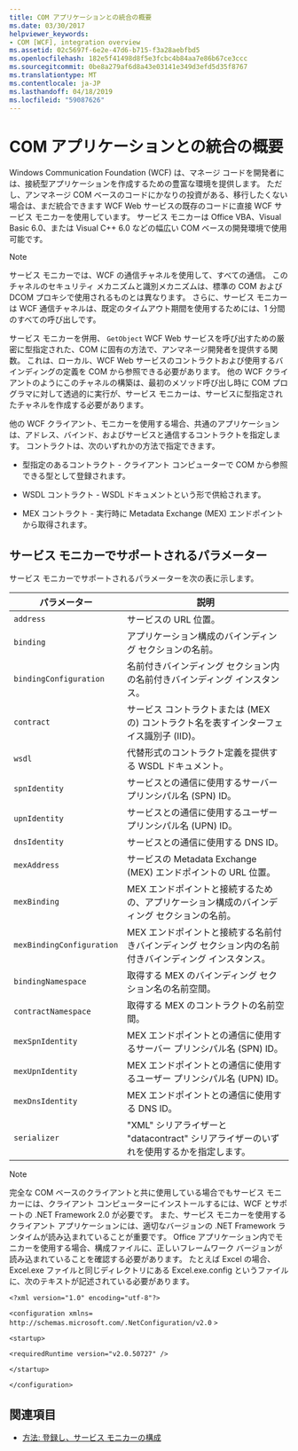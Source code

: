```yaml
---
title: COM アプリケーションとの統合の概要
ms.date: 03/30/2017
helpviewer_keywords:
- COM [WCF], integration overview
ms.assetid: 02c5697f-6e2e-47d6-b715-f3a28aebfbd5
ms.openlocfilehash: 182e5f41498d8f5e3fcbc4b84aa7e86b67ce3ccc
ms.sourcegitcommit: 0be8a279af6d8a43e03141e349d3efd5d35f8767
ms.translationtype: MT
ms.contentlocale: ja-JP
ms.lasthandoff: 04/18/2019
ms.locfileid: "59087626"
---
```

# <a name="integrating-with-com-applications-overview"></a>COM アプリケーションとの統合の概要
Windows Communication Foundation (WCF) は、マネージ コードを開発者には、接続型アプリケーションを作成するための豊富な環境を提供します。 ただし、アンマネージ COM ベースのコードにかなりの投資がある、移行したくない場合は、まだ統合できます WCF Web サービスの既存のコードに直接 WCF サービス モニカーを使用しています。 サービス モニカーは Office VBA、Visual Basic 6.0、または Visual C++ 6.0 などの幅広い COM ベースの開発環境で使用可能です。  
  
> [!NOTE]
>  サービス モニカーでは、WCF の通信チャネルを使用して、すべての通信。 このチャネルのセキュリティ メカニズムと識別メカニズムは、標準の COM および DCOM プロキシで使用されるものとは異なります。 さらに、サービス モニカーは WCF 通信チャネルは、既定のタイムアウト期間を使用するためには、1 分間のすべての呼び出しです。  
  
 サービス モニカーを併用、 `GetObject` WCF Web サービスを呼び出すための厳密に型指定された、COM に固有の方法で、アンマネージ開発者を提供する関数。 これは、ローカル、WCF Web サービスのコントラクトおよび使用するバインディングの定義を COM から参照できる必要があります。 他の WCF クライアントのようにこのチャネルの構築は、最初のメソッド呼び出し時に COM プログラマに対して透過的に実行が、サービス モニカーは、サービスに型指定されたチャネルを作成する必要があります。  
  
 他の WCF クライアント、モニカーを使用する場合、共通のアプリケーションは、アドレス、バインド、およびサービスと通信するコントラクトを指定します。 コントラクトは、次のいずれかの方法で指定できます。  
  
-   型指定のあるコントラクト - クライアント コンピューターで COM から参照できる型として登録されます。  
  
-   WSDL コントラクト - WSDL ドキュメントという形で供給されます。  
  
-   MEX コントラクト - 実行時に Metadata Exchange (MEX) エンドポイントから取得されます。  
  
## <a name="parameters-supported-by-the-service-moniker"></a>サービス モニカーでサポートされるパラメーター  
 サービス モニカーでサポートされるパラメーターを次の表に示します。  
  
|パラメーター|説明|  
|---------------|-----------------|  
|`address`|サービスの URL 位置。|  
|`binding`|アプリケーション構成のバインディング セクションの名前。|  
|`bindingConfiguration`|名前付きバインディング セクション内の名前付きバインディング インスタンス。|  
|`contract`|サービス コントラクトまたは (MEX の) コントラクト名を表すインターフェイス識別子 (IID)。|  
|`wsdl`|代替形式のコントラクト定義を提供する WSDL ドキュメント。|  
|`spnIdentity`|サービスとの通信に使用するサーバー プリンシパル名 (SPN) ID。|  
|`upnIdentity`|サービスとの通信に使用するユーザー プリンシパル名 (UPN) ID。|  
|`dnsIdentity`|サービスとの通信に使用する DNS ID。|  
|`mexAddress`|サービスの Metadata Exchange (MEX) エンドポイントの URL 位置。|  
|`mexBinding`|MEX エンドポイントと接続するための、アプリケーション構成のバインディング セクションの名前。|  
|`mexBindingConfiguration`|MEX エンドポイントと接続する名前付きバインディング セクション内の名前付きバインディング インスタンス。|  
|`bindingNamespace`|取得する MEX のバインディング セクション名の名前空間。|  
|`contractNamespace`|取得する MEX のコントラクトの名前空間。|  
|`mexSpnIdentity`|MEX エンドポイントとの通信に使用するサーバー プリンシパル名 (SPN) ID。|  
|`mexUpnIdentity`|MEX エンドポイントとの通信に使用するユーザー プリンシパル名 (UPN) ID。|  
|`mexDnsIdentity`|MEX エンドポイントとの通信に使用する DNS ID。|  
|`serializer`|"XML" シリアライザーと "datacontract" シリアライザーのいずれを使用するかを指定します。|  
  
> [!NOTE]
>  完全な COM ベースのクライアントと共に使用している場合でもサービス モニカーには、クライアント コンピューターにインストールするには、WCF とサポートの .NET Framework 2.0 が必要です。 また、サービス モニカーを使用するクライアント アプリケーションには、適切なバージョンの .NET Framework ランタイムが読み込まれていることが重要です。 Office アプリケーション内でモニカーを使用する場合、構成ファイルに、正しいフレームワーク バージョンが読み込まれていることを確認する必要があります。 たとえば Excel の場合、Excel.exe ファイルと同じディレクトリにある Excel.exe.config というファイルに、次のテキストが記述されている必要があります。  
>   
>  `<?xml version="1.0" encoding="utf-8"?>`  
>   
>  `<configuration xmlns=` `http://schemas.microsoft.com/.NetConfiguration/v2.0` `>`  
>   
>  `<startup>`  
>   
>  `<requiredRuntime version="v2.0.50727" />`  
>   
>  `</startup>`  
>   
>  `</configuration>`  
  
## <a name="see-also"></a>関連項目

- [方法: 登録し、サービス モニカーの構成](../../../../docs/framework/wcf/feature-details/how-to-register-and-configure-a-service-moniker.md)
